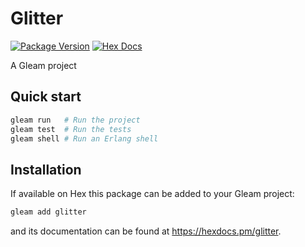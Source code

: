 # Glitter

[![Package Version](https://img.shields.io/hexpm/v/glitter)](https://hex.pm/packages/glitter)
[![Hex Docs](https://img.shields.io/badge/hex-docs-ffaff3)](https://hexdocs.pm/glitter/)

A Gleam project

## Quick start

```sh
gleam run   # Run the project
gleam test  # Run the tests
gleam shell # Run an Erlang shell
```

## Installation

If available on Hex this package can be added to your Gleam project:

```sh
gleam add glitter
```

and its documentation can be found at <https://hexdocs.pm/glitter>.
